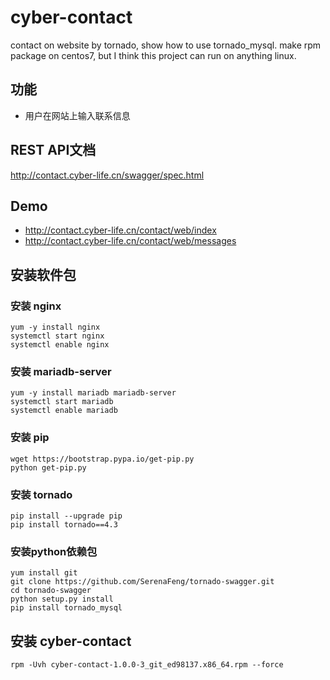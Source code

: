 # cyber-contact
contact on website by tornado, show how to use tornado_mysql.
make rpm package on centos7, but I think this project can run on anything linux.

## 功能
* 用户在网站上输入联系信息


## REST API文档
http://contact.cyber-life.cn/swagger/spec.html


## Demo
* http://contact.cyber-life.cn/contact/web/index
* http://contact.cyber-life.cn/contact/web/messages


## 安装软件包
### 安装 nginx
```
yum -y install nginx
systemctl start nginx
systemctl enable nginx
```
### 安装 mariadb-server
```
yum -y install mariadb mariadb-server
systemctl start mariadb
systemctl enable mariadb
```
### 安装 pip
```
wget https://bootstrap.pypa.io/get-pip.py
python get-pip.py
```
### 安装 tornado
```
pip install --upgrade pip
pip install tornado==4.3
```
### 安装python依赖包
```
yum install git
git clone https://github.com/SerenaFeng/tornado-swagger.git
cd tornado-swagger
python setup.py install
pip install tornado_mysql
```

## 安装 cyber-contact
```
rpm -Uvh cyber-contact-1.0.0-3_git_ed98137.x86_64.rpm --force
```
